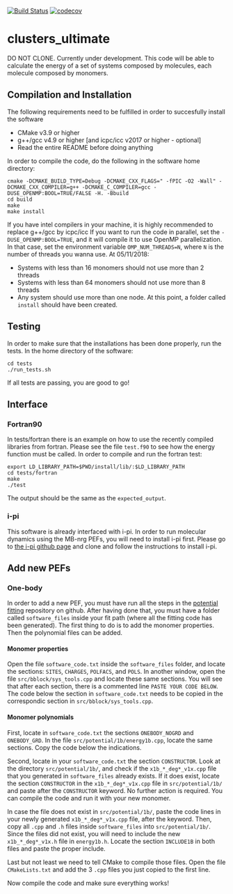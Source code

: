 [![Build Status](https://travis-ci.org/chemphys/clusters_ultimate.svg?branch=master)](https://travis-ci.org/chemphys/clusters_ultimate)
[![codecov](https://codecov.io/gh/chemphys/clusters_ultimate/branch/master/graph/badge.svg)](https://codecov.io/gh/chemphys/clusters_ultimate)

# clusters_ultimate
DO NOT CLONE. Currently under development. This code will be able to calculate the energy of a set of systems composed by molecules, each molecule composed by monomers. 

## Compilation and Installation
The following requirements need to be fulfilled in order to succesfully install the software
- CMake v3.9 or higher
- g++/gcc v4.9 or higher [and icpc/icc v2017 or higher - optional]
- Read the entire README before doing anything

In order to compile the code, do the following in the software home directory:
```
cmake -DCMAKE_BUILD_TYPE=Debug -DCMAKE_CXX_FLAGS=" -fPIC -O2 -Wall" -DCMAKE_CXX_COMPILER=g++ -DCMAKE_C_COMPILER=gcc -DUSE_OPENMP:BOOL=TRUE/FALSE -H. -Bbuild
cd build
make
make install
```
If you have intel compilers in your machine, it is highly recommended to replace g++/gcc by icpc/icc
If you want to run the code in parallel, set the `-DUSE_OPENMP:BOOL=TRUE`, and it will compile it to use OpenMP parallelization. In that case, set the environment variable `OMP_NUM_THREADS=N`, where `N` is the number of threads you wanna use. At 05/11/2018:
- Systems with less than 16 monomers should not use more than 2 threads
- Systems with less than 64 monomers should not use more than 8 threads
- Any system should use more than one node.
At this point, a folder called `install` should have been created.

## Testing
In order to make sure that the installations has been done properly, run the tests. In the home directory of the software:
```
cd tests
./run_tests.sh
```
If all tests are passing, you are good to go!

## Interface
### Fortran90
In tests/fortran there is an example on how to use the recently compiled libraries from fortran. Please see the file `test.f90` to see how the energy function must be called. In order to compile and run the fortran test:
```
export LD_LIBRARY_PATH=$PWD/install/lib/:$LD_LIBRARY_PATH
cd tests/fortran
make
./test
```
The output should be the same as the `expected_output`.

### i-pi
This software is already interfaced with i-pi. In order to run molecular dynamics using the MB-nrg PEFs, you will need to install i-pi first. Please go to [the i-pi github page](https://github.com/cosmo-epfl/i-pi-dev) and clone and follow the instructions to install i-pi.

## Add new PEFs
### One-body
In order to add a new PEF, you must have run all the steps in the [potential fitting](https://github.com/paesanilab/potential_fitting) repository on github. After having done that, you must have a folder called `software_files` inside your fit path (where all the fitting code has been generated). The first thing to do is to add the monomer properties. Then the polynomial files can be added.

#### Monomer properties
Open the file `software_code.txt` inside the `software_files` folder, and locate the sections: `SITES`, `CHARGES`, `POLFACS`, and `POLS`. In another window, open the file `src/bblock/sys_tools.cpp` and locate these same sections. You will see that after each section, there is a commented line `PASTE YOUR CODE BELOW`. The code below the section in `software_code.txt` needs to be copied in the correspondic section in `src/bblock/sys_tools.cpp`.

#### Monomer polynomials
First, locate in `software_code.txt` the sections `ONEBODY_NOGRD` and `ONEBODY_GRD`. In the file `src/potential/1b/energy1b.cpp`, locate the same sections. Copy the code below the indications.

Second, locate in your `software_code.txt` the section `CONSTRUCTOR`. Look at the directory `src/potential/1b/`, and check if the `x1b_*_deg*_v1x.cpp` file that you generated in `software_files` already exists. If it does exist, locate the section `CONSTRUCTOR` in the `x1b_*_deg*_v1x.cpp` file in `src/potential/1b/` and paste after the `CONSTRUCTOR` keyword. No further action is required. You can compile the code and run it with your new monomer.

In case the file does not exist in `src/potential/1b/`, paste the code lines in your newly generated `x1b_*_deg*_v1x.cpp` file, after the keyword. Then, copy all `.cpp` and `.h` files inside `software_files` into `src/potential/1b/`. Since the files did not exist, you will need to include the new  `x1b_*_deg*_v1x.h` file in `energy1b.h`. Locate the section `INCLUDE1B` in both files and paste the proper include.

Last but not least we need to tell CMake to compile those files. Open the file `CMakeLists.txt` and add the 3 `.cpp` files you just copied to the first line.

Now compile the code and make sure everything works!



